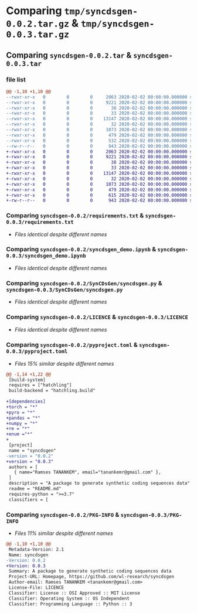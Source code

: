 # Comparing `tmp/syncdsgen-0.0.2.tar.gz` & `tmp/syncdsgen-0.0.3.tar.gz`

## Comparing `syncdsgen-0.0.2.tar` & `syncdsgen-0.0.3.tar`

### file list

```diff
@@ -1,10 +1,10 @@
--rwxr-xr-x   0        0        0     2063 2020-02-02 00:00:00.000000 syncdsgen-0.0.2/requirements.txt
--rwxr-xr-x   0        0        0     9221 2020-02-02 00:00:00.000000 syncdsgen-0.0.2/syncdsgen_demo.ipynb
--rwxr-xr-x   0        0        0       38 2020-02-02 00:00:00.000000 syncdsgen-0.0.2/.vscode/settings.json
--rwxr-xr-x   0        0        0       33 2020-02-02 00:00:00.000000 syncdsgen-0.0.2/SynCDsGen/__init__.py
--rwxr-xr-x   0        0        0    13147 2020-02-02 00:00:00.000000 syncdsgen-0.0.2/SynCDsGen/syncdsgen.py
--rwxr-xr-x   0        0        0       32 2020-02-02 00:00:00.000000 syncdsgen-0.0.2/.gitignore
--rwxr-xr-x   0        0        0     1073 2020-02-02 00:00:00.000000 syncdsgen-0.0.2/LICENCE
--rwxr-xr-x   0        0        0      479 2020-02-02 00:00:00.000000 syncdsgen-0.0.2/README.md
--rwxr-xr-x   0        0        0      532 2020-02-02 00:00:00.000000 syncdsgen-0.0.2/pyproject.toml
--rw-r--r--   0        0        0      943 2020-02-02 00:00:00.000000 syncdsgen-0.0.2/PKG-INFO
+-rwxr-xr-x   0        0        0     2063 2020-02-02 00:00:00.000000 syncdsgen-0.0.3/requirements.txt
+-rwxr-xr-x   0        0        0     9221 2020-02-02 00:00:00.000000 syncdsgen-0.0.3/syncdsgen_demo.ipynb
+-rwxr-xr-x   0        0        0       38 2020-02-02 00:00:00.000000 syncdsgen-0.0.3/.vscode/settings.json
+-rwxr-xr-x   0        0        0       33 2020-02-02 00:00:00.000000 syncdsgen-0.0.3/SynCDsGen/__init__.py
+-rwxr-xr-x   0        0        0    13147 2020-02-02 00:00:00.000000 syncdsgen-0.0.3/SynCDsGen/syncdsgen.py
+-rwxr-xr-x   0        0        0       32 2020-02-02 00:00:00.000000 syncdsgen-0.0.3/.gitignore
+-rwxr-xr-x   0        0        0     1073 2020-02-02 00:00:00.000000 syncdsgen-0.0.3/LICENCE
+-rwxr-xr-x   0        0        0      479 2020-02-02 00:00:00.000000 syncdsgen-0.0.3/README.md
+-rwxr-xr-x   0        0        0      615 2020-02-02 00:00:00.000000 syncdsgen-0.0.3/pyproject.toml
+-rw-r--r--   0        0        0      943 2020-02-02 00:00:00.000000 syncdsgen-0.0.3/PKG-INFO
```

### Comparing `syncdsgen-0.0.2/requirements.txt` & `syncdsgen-0.0.3/requirements.txt`

 * *Files identical despite different names*

### Comparing `syncdsgen-0.0.2/syncdsgen_demo.ipynb` & `syncdsgen-0.0.3/syncdsgen_demo.ipynb`

 * *Files identical despite different names*

### Comparing `syncdsgen-0.0.2/SynCDsGen/syncdsgen.py` & `syncdsgen-0.0.3/SynCDsGen/syncdsgen.py`

 * *Files identical despite different names*

### Comparing `syncdsgen-0.0.2/LICENCE` & `syncdsgen-0.0.3/LICENCE`

 * *Files identical despite different names*

### Comparing `syncdsgen-0.0.2/pyproject.toml` & `syncdsgen-0.0.3/pyproject.toml`

 * *Files 15% similar despite different names*

```diff
@@ -1,14 +1,22 @@
 [build-system]
 requires = ["hatchling"]
 build-backend = "hatchling.build"
 
+[dependencies]
+torch = "*"
+pyro = "*"
+pandas = "*"
+numpy = "*"
+re = "*"
+enum ="*"
+
 [project]
 name = "syncdsgen"
-version = "0.0.2"
+version = "0.0.3"
 authors = [
   { name="Ramses TANANKEM", email="tanankemr@gmail.com" },
 ]
 description = "A package to generate synthetic coding sequences data"
 readme = "README.md"
 requires-python = ">=3.7"
 classifiers = [
```

### Comparing `syncdsgen-0.0.2/PKG-INFO` & `syncdsgen-0.0.3/PKG-INFO`

 * *Files 11% similar despite different names*

```diff
@@ -1,10 +1,10 @@
 Metadata-Version: 2.1
 Name: syncdsgen
-Version: 0.0.2
+Version: 0.0.3
 Summary: A package to generate synthetic coding sequences data
 Project-URL: Homepage, https://github.com/wl-research/syncdsgen
 Author-email: Ramses TANANKEM <tanankemr@gmail.com>
 License-File: LICENCE
 Classifier: License :: OSI Approved :: MIT License
 Classifier: Operating System :: OS Independent
 Classifier: Programming Language :: Python :: 3
```

